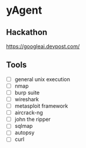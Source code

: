 # yAgent

## Hackathon

https://googleai.devpost.com/

## Tools

- [ ] general unix execution
- [ ] nmap
- [ ] burp suite
- [ ] wireshark
- [ ] metasploit framework
- [ ] aircrack-ng
- [ ] john the ripper
- [ ] sqlmap
- [ ] autopsy
- [ ] curl
